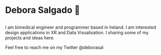 # Debora Salgado 👋
##
I am bimedical engineer and programmer based in Ireland. I am interested design applications in XR and Data Visualisation. I sharing some of my projects and ideas here. 

Feel free to reach me on my Twitter @deborasal
  

<!---
deborasal/deborasal is a ✨ special ✨ repository because its `README.md` (this file) appears on your GitHub profile.
You can click the Preview link to take a look at your changes.
--->
